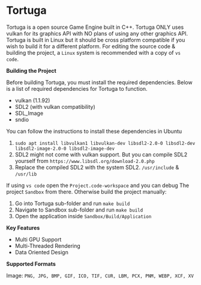 Tortuga
===

Tortuga is a open source Game Engine built in C++. Tortuga ONLY uses vulkan for its graphics API with NO plans of using any other graphics API. Tortuga is built in Linux but it should be cross platform compatible if you wish to build it for a different platform. For editing the source code & building the project, a `Linux` system is recommended with a copy of `vs code`.

**Building the Project**

Before building Tortuga, you must install the required dependencies. Below is a list of required dependencies for Tortuga to function.
* vulkan (1.1.92)
* SDL2 (with vulkan compatibility)
* SDL_Image
* sndio

You can follow the instructions to install these dependencies in Ubuntu

1. `sudo apt install libvulkan1 libvulkan-dev libsdl2-2.0-0 libsdl2-dev libsdl2-image-2.0-0 libsdl2-image-dev`
2. SDL2 might not come with vulkan support. But you can compile SDL2 yourself from `https://www.libsdl.org/download-2.0.php`
3. Replace the compiled SDL2 with the system SDL2. `/usr/include` & `/usr/lib`

If using `vs code` open the `Project.code-workspace` and you can debug The project `Sandbox` from there. Otherwise build the project manually:

1. Go into Tortuga sub-folder and run `make build`
2. Navigate to Sandbox sub-folder and run `make build`
3. Open the application inside `Sandbox/Build/Application`

**Key Features**

* Multi GPU Support
* Multi-Threaded Rendering
* Data Oriented Design

**Supported Formats**

Image: `PNG, JPG, BMP, GIF, ICO, TIF, CUR, LBM, PCX, PNM, WEBP, XCF, XV`